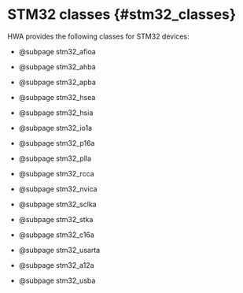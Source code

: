 
STM32 classes {#stm32_classes}
=============

HWA provides the following classes for STM32 devices:

* @subpage stm32_afioa
* @subpage stm32_ahba
* @subpage stm32_apba
* @subpage stm32_hsea
* @subpage stm32_hsia
* @subpage stm32_io1a
* @subpage stm32_p16a
* @subpage stm32_plla
* @subpage stm32_rcca
* @subpage stm32_nvica
* @subpage stm32_sclka
* @subpage stm32_stka
* @subpage stm32_c16a
* @subpage stm32_usarta

* @subpage stm32_a12a
* @subpage stm32_usba
